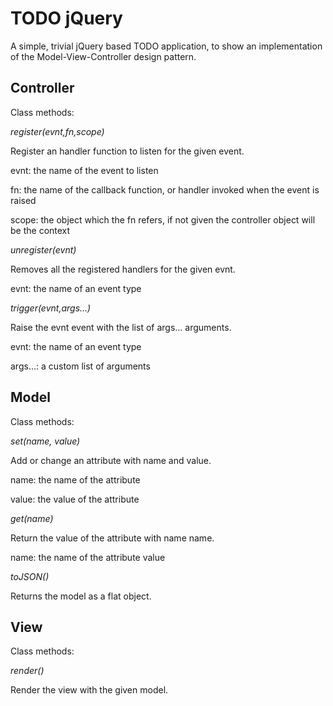 TODO jQuery
===========

A simple, trivial jQuery based TODO application, to show an implementation of the Model-View-Controller design pattern.

Controller
-----------

Class methods:

  *register(evnt,fn,scope)*
  
   Register an handler function to listen for the given event.
  
   evnt: the name of the event to listen
  
   fn: the name of the callback function, or handler invoked when the event is raised
  
   scope: the object which the fn refers, if not given the controller object will be the context
  
  *unregister(evnt)*
  
   Removes all the registered handlers for the given evnt.
  
   evnt: the name of an event type
  
  *trigger(evnt,args...)*

   Raise the evnt event with the list of args... arguments.
  
   evnt: the name of an event type
  
   args...: a custom list of arguments


Model
-----

Class methods:

  *set(name, value)*
  
   Add or change an attribute with name and value.
   
   name: the name of the attribute
   
   value: the value of the attribute
   
  *get(name)*

   Return the value of the attribute with name name.
   
   name: the name of the attribute value
   
  *toJSON()*
  
   Returns the model as a flat object.


View
----

Class methods: 

  *render()*

   Render the view with the given model.
   